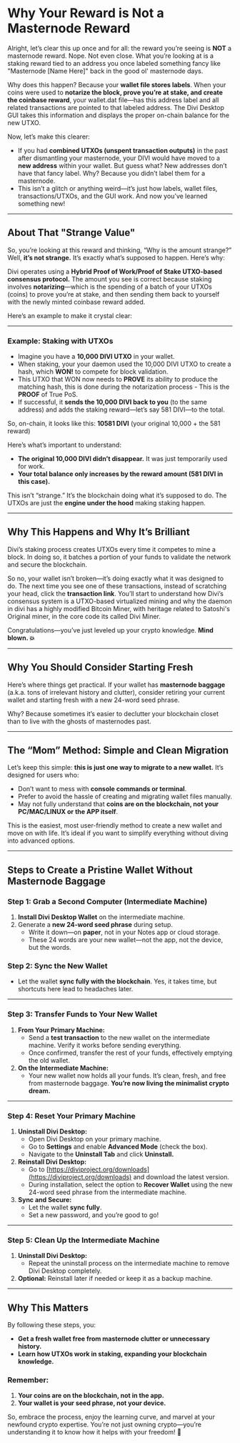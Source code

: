 # Why Your Reward is Not a Masternode Reward

Alright, let’s clear this up once and for all: the reward you’re seeing is **NOT** a masternode reward. Nope. Not even close. What you’re looking at is a staking reward tied to an address you once labeled something fancy like "Masternode [Name Here]" back in the good ol' masternode days.

Why does this happen? Because your **wallet file stores labels**. When your coins were used to **notarize the block, prove you’re at stake, and create the coinbase reward**, your wallet.dat file—has this address label and all related transactions are pointed to that labeled address. The Divi Desktop GUI takes this information and displays the proper on-chain balance for the new UTXO.

Now, let’s make this clearer:
- If you had **combined UTXOs (unspent transaction outputs)** in the past after dismantling your masternode, your DIVI would have moved to a **new address** within your wallet. But guess what? New addresses don’t have that fancy label. Why? Because you didn’t label them for a masternode.
- This isn’t a glitch or anything weird—it’s just how labels, wallet files, transactions/UTXOs, and the GUI work. And now you’ve learned something new!

---

## About That "Strange Value"

So, you’re looking at this reward and thinking, “Why is the amount strange?” Well, **it’s not strange.** It’s exactly what’s supposed to happen. Here’s why:

Divi operates using a **Hybrid Proof of Work/Proof of Stake UTXO-based consensus protocol.** The amount you see is correct because staking involves **notarizing**—which is the spending of a batch of your UTXOs (coins) to prove you’re at stake, and then sending them back to yourself with the newly minted coinbase reward added.

Here’s an example to make it crystal clear:

---

### Example: Staking with UTXOs
- Imagine you have a **10,000 DIVI UTXO** in your wallet.
- When staking, your your daemon used the 10,000 DIVI UTXO to create a hash, which **WON!** to compete for block validation.
- This UTXO that WON now needs to **PROVE** its ability to produce the matching hash, this is done during the notarization process - This is the **PROOF** of True PoS.
- If successful, it **sends the 10,000 DIVI back to you** (to the same address) and adds the staking reward—let’s say 581 DIVI—to the total.

So, on-chain, it looks like this:
**10581 DIVI** (your original 10,000 + the 581 reward)

Here’s what’s important to understand:
- **The original 10,000 DIVI didn’t disappear.** It was just temporarily used for work.
- **Your total balance only increases by the reward amount (581 DIVI in this case).**

This isn’t “strange.” It’s the blockchain doing what it’s supposed to do. The UTXOs are just the **engine under the hood** making staking happen.

---

## Why This Happens and Why It’s Brilliant

Divi’s staking process creates UTXOs every time it competes to mine a block. In doing so, it batches a portion of your funds to validate the network and secure the blockchain.

So no, your wallet isn’t broken—it’s doing exactly what it was designed to do. The next time you see one of these transactions, instead of scratching your head, click the **transaction link**. You’ll start to understand how Divi’s consensus system is a UTXO-based virtualized mining and why the daemon in divi has a highly modified Bitcoin Miner, with heritage related to Satoshi's Original miner, in the core code its called Divi Miner.

Congratulations—you’ve just leveled up your crypto knowledge. **Mind blown. 💥**

---

## Why You Should Consider Starting Fresh

Here’s where things get practical. If your wallet has **masternode baggage** (a.k.a. tons of irrelevant history and clutter), consider retiring your current wallet and starting fresh with a new 24-word seed phrase.

Why? Because sometimes it’s easier to declutter your blockchain closet than to live with the ghosts of masternodes past.

---

## The “Mom” Method: Simple and Clean Migration

Let’s keep this simple: **this is just one way to migrate to a new wallet.** It’s designed for users who:
- Don’t want to mess with **console commands or terminal**.
- Prefer to avoid the hassle of creating and migrating wallet files manually.
- May not fully understand that **coins are on the blockchain, not your PC/MAC/LINUX or the APP itself**.

This is the easiest, most user-friendly method to create a new wallet and move on with life. It’s ideal if you want to simplify everything without diving into advanced options.

---

## Steps to Create a Pristine Wallet Without Masternode Baggage

### Step 1: Grab a Second Computer (Intermediate Machine)
1. **Install Divi Desktop Wallet** on the intermediate machine.
2. Generate a **new 24-word seed phrase** during setup.
   - Write it down—on **paper**, not in your Notes app or cloud storage.
   - These 24 words are your new wallet—not the app, not the device, but the words.

### Step 2: Sync the New Wallet
- Let the wallet **sync fully with the blockchain**. Yes, it takes time, but shortcuts here lead to headaches later.

---

### Step 3: Transfer Funds to Your New Wallet
1. **From Your Primary Machine:**
   - Send a **test transaction** to the new wallet on the intermediate machine. Verify it works before sending everything.
   - Once confirmed, transfer the rest of your funds, effectively emptying the old wallet.
2. **On the Intermediate Machine:**
   - Your new wallet now holds all your funds. It’s clean, fresh, and free from masternode baggage. **You’re now living the minimalist crypto dream.**

---

### Step 4: Reset Your Primary Machine
1. **Uninstall Divi Desktop:**
   - Open Divi Desktop on your primary machine.
   - Go to **Settings** and enable **Advanced Mode** (check the box).
   - Navigate to the **Uninstall Tab** and click **Uninstall.**
2. **Reinstall Divi Desktop:**
   - Go to [https://diviproject.org/downloads](https://diviproject.org/downloads) and download the latest version.
   - During installation, select the option to **Recover Wallet** using the new 24-word seed phrase from the intermediate machine.
3. **Sync and Secure:**
   - Let the wallet **sync fully**.
   - Set a new password, and you’re good to go!

---

### Step 5: Clean Up the Intermediate Machine
1. **Uninstall Divi Desktop:**
   - Repeat the uninstall process on the intermediate machine to remove Divi Desktop completely.
2. **Optional:** Reinstall later if needed or keep it as a backup machine.

---

## Why This Matters

By following these steps, you:
- **Get a fresh wallet free from masternode clutter or unnecessary history.**
- **Learn how UTXOs work in staking, expanding your blockchain knowledge.**

### Remember:
1. **Your coins are on the blockchain, not in the app.**
2. **Your wallet is your seed phrase, not your device.**

So, embrace the process, enjoy the learning curve, and marvel at your newfound crypto expertise. You’re not just owning crypto—you’re understanding it to know how it helps with your freedom! 🚀
